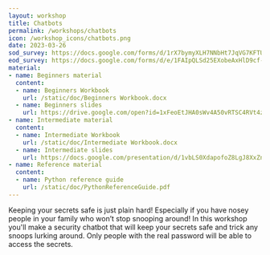 ```yaml
---
layout: workshop
title: Chatbots
permalink: /workshops/chatbots
icon: /workshop_icons/chatbots.png
date: 2023-03-26
sod_survey: https://docs.google.com/forms/d/1rX7bymyXLH7NNbHt7JqVG7KFTUD4JdxK7SQPWFTjvoo
eod_survey: https://docs.google.com/forms/d/e/1FAIpQLSd25EXobeAxHlD9cf-g-H4gJ09FfCKmIYfJ2TbfEUxH3GbuHg
material:
- name: Beginners material
  content:
  - name: Beginners Workbook
    url: /static/doc/Beginners Workbook.docx
  - name: Beginners slides
    url: https://drive.google.com/open?id=1xFeoEtJHA0sWv4A50vRTSC4RVt4z-EsP0FB2P--yMRI
- name: Intermediate material
  content:
  - name: Intermediate Workbook
    url: /static/doc/Intermediate Workbook.docx
  - name: Intermediate slides
    url: https://docs.google.com/presentation/d/1vbLS0XdapofoZ8LgJ8XxZnkrZ17xskd_sECqg9XKPFo/edit?usp=sharing
- name: Reference material
  content:
  - name: Python reference guide
    url: /static/doc/PythonReferenceGuide.pdf
---
```


Keeping your secrets safe is just plain hard! Especially if you have nosey people in your family who won’t stop snooping around!
In this workshop you'll make a security chatbot that will keep your secrets safe and trick any snoops lurking around. Only people with the real password will be able to access the secrets.
